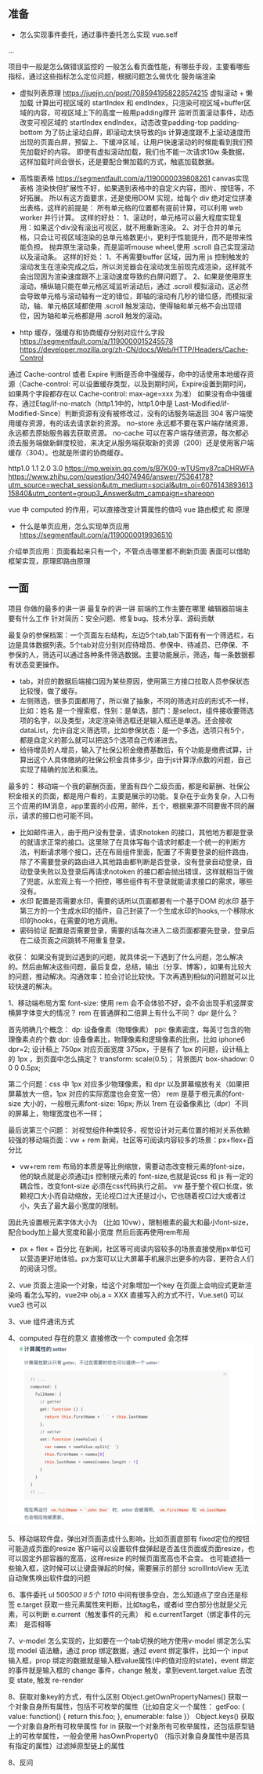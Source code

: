 ## 准备
- 怎么实现事件委托，通过事件委托怎么实现 vue.self
<!-- 只当在 event.target 是当前元素自身时触发处理函数 -->
<!-- 即事件不是从内部元素触发的 -->
<div v-on:click.self="doThat">...</div>

项目中一般是怎么做错误监控的
一般怎么看页面性能，有哪些手段，主要看哪些指标，通过这些指标怎么定位问题，根据问题怎么做优化
服务端渲染

- 虚拟列表原理
https://juejin.cn/post/7085941958228574215
虚拟滚动 + 懒加载
计算出可视区域的 startIndex 和 endIndex，只渲染可视区域+buffer区域的内容，可视区域上下的高度一般用padding撑开
监听页面滚动事件，动态改变可视区域的 startIndex endIndex，动态改变padding-top padding-bottom
为了防止滚动白屏，即滚动太快导致的js 计算速度跟不上滚动速度而出现的页面白屏，预留上、下缓冲区域，让用户快速滚动的时候能看到我们预先加载好的内容。
即使有虚拟滚动加载，我们也不能一次请求10w 条数据，这样加载时间会很长，还是要配合懒加载的方式，触底加载数据。

- 高性能表格
https://segmentfault.com/a/1190000039808261
canvas实现表格 渲染快但扩展性不好，如果遇到表格中的自定义内容，图片、按钮等，不好拓展。
所以有这方面要求，还是使用DOM 实现，给每个 div 绝对定位拼凑出表格，这样的前提是：
所有单元格的位置都有提前计算，可以利用 web worker 并行计算。
这样的好处：
1、滚动时，单元格可以最大程度实现复用：如果这个div没有滚出可视区，就不用重新渲染。
2、对于合并的单元格，只会让可视区域渲染的总单元格数更小，更利于性能提升，而不是带来性能负担。
抛弃原生滚动条，而是监听mouse wheel,使用 .scroll 自己实现滚动以及滚动条。
这样的好处：
1、不再需要buffer 区域，因为用 js 控制触发的滚动发生在渲染完成之后，所以浏览器会在滚动发生前现完成渲染，这样就不会出现因为渲染速度跟不上滚动速度导致的白屏问题了。
2、如果是使用原生滚动，横纵轴只能在单元格区域监听滚动后，通过 .scroll 模拟滚动，这必然会导致单元格与滚动轴有一定的错位，即轴的滚动有几秒的错位感，而模拟滚动，轴、单元格区域都使用 .scroll 触发滚动，使得轴和单元格不会出现错位，因为轴和单元格都是用 .scroll 触发的滚动。

- http 缓存，强缓存和协商缓存分别对应什么字段
https://segmentfault.com/a/1190000015245578
https://developer.mozilla.org/zh-CN/docs/Web/HTTP/Headers/Cache-Control

通过 Cache-control 或者 Expire 判断是否命中强缓存，命中的话使用本地缓存资源（Cache-control: 可以设置缓存类型，以及到期时间，Expire设置到期时间，如果两个字段都存在以 Cache-control: max-age=xxx 为准）
如果没有命中强缓存，通过Etag/if-no-match（http1.1中的，http1.0中是 Last-Modified/if-Modified-Since）判断资源有没有被修改过，没有的话服务端返回 304 客户端使用缓存资源，有的话去请求新的资源。
no-store
永远都不要在客户端存储资源，永远都去原始服务器去获取资源。
no-cache
可以在客户端存储资源，每次都必须去服务端做新鲜度校验，来决定从服务端获取新的资源（200）还是使用客户端缓存（304）。也就是所谓的协商缓存。

http1.0 1.1 2.0 3.0
https://mp.weixin.qq.com/s/B7K00-wTUSmy87caDHRWFA
https://www.zhihu.com/question/34074946/answer/75364178?utm_source=wechat_session&utm_medium=social&utm_oi=607614389361315840&utm_content=group3_Answer&utm_campaign=shareopn

vue 中 computed 的作用，可以直接改变计算属性的值吗
vue 路由模式 和 原理

- 什么是单页应用，怎么实现单页应用
https://segmentfault.com/a/1190000019936510

介绍单页应用：页面看起来只有一个，不管点击哪里都不刷新页面
表面可以借助框架实现，原理即路由原理

## 一面
项目
你做的最多的讲一讲
最复杂的讲一讲 前端的工作主要在哪里
编辑器前端主要有什么工作
针对简历：安全问题、修复bug、技术分享、源码贡献

最复杂的参保档案：一个页面左右结构，左边5个tab,tab下面有有一个筛选栏，右边是具体数据列表。5个tab对应分别对应待增员、参保中、待减员、已停保、不参保的人，筛选可以通过各种条件筛选数据。主要功能展示，筛选，每一条数据都有状态变更操作。
- tab，对应的数据后端接口因为某些原因，使用第三方接口拉取人员参保状态比较慢，做了缓存。
- 左侧筛选，很多页面都用了，所以做了抽象，不同的筛选对应的形式不一样，比如：姓名 是一个搜索框，性别：是单选，部门：是select，组件接收要筛选项的名字，以及类型，决定渲染筛选框还是输入框还是单选。还会接收dataList，允许自定义筛选项，比如参保状态：是一个多选，选项只有5个，都是自定义的那么就可以把这5个选项自己传递进去。
- 给待增员的人增员，输入了社保公积金缴费基数后，有个功能是缴费试算，计算出这个人具体缴纳的社保公积金具体多少，由于js计算浮点数的问题，自己实现了精确的加法和乘法。

最多的： 移动端一个我的薪酬页面，里面有四个二级页面，都是和薪酬、社保公积金相关的页面，都是用户看的，主要是展示的功能。复杂在于业务复杂，入口有三个应用的IM消息，app里面的小应用，邮件，五个，根据来源不同要做不同的展示，请求的接口也可能不同。
- 比如邮件进入，由于用户没有登录，请求notoken 的接口，其他地方都是登录的就请求正常的接口。这里除了在具体写每个请求时都走一个统一的判断方法，判断请求哪个接口，还在布局组件里面，配置了不需要登录的组件路由，除了不需要登录的路由进入其他路由都判断是否登录，没有登录自动登录，自动登录失败以及登录后再请求notoken 的接口都会抛出错误，这样就相当于做了兜底，从宏观上有一个把控，哪些组件有不登录就能请求接口的需求，哪些没有。
- 水印 
配置是否需要水印，需要的话所以页面都要有一个基于DOM 的水印
基于第三方的一个生成水印的插件，自己封装了一个生成水印的hooks,一个移除水印的hooks，在需要的地方调用。
- 密码验证
配置是否需要登录，需要的话每次进入二级页面都要先登录，登录后在二级页面之间跳转不用重复登录。


收获：
如果没有提到过遇到的问题，就具体说一下遇到了什么问题，怎么解决的。然后由解决这些问题，最后复盘，总结，输出（分享、博客），如果有比较大的问题，推动解决。沟通效率：拉会讨论比较快。下次再遇到相似的问题就可以比较快速的解决。


1、移动端布局方案
font-size: 使用 rem 会不会体验不好，会不会出现手机竖屏变横屏字体变大的情况？
rem 在普通屏和二倍屏上有什么不同？
dpr 是什么？

首先明确几个概念：
dp: 设备像素（物理像素）
ppi: 像素密度，每英寸包含的物理像素点的个数
dpr: 设备像素比，物理像素和逻辑像素的比例，比如 iphone6 dpr=2; 设计稿上 750px 对应页面宽度 375px，于是有了 1px 的问题，设计稿上的 1px ，到页面中怎么搞定？
transform: scale(0.5)；
背景图片
box-shadow: 0 0 0 0.5px;

第二个问题：css 中 1px 对应多少物理像素，和 dpr 以及屏幕缩放有关（如果把屏幕放大一倍，1px 对应的实际宽度也会变宽一倍）
rem 是基于根元素的font-size 大小的，一般根元素font-size: 16px; 
所以 1rem 在设备像素比（dpr）不同的屏幕上，物理宽度也不一样；

最后说第三个问题：
对视觉组件种类较多，视觉设计对元素位置的相对关系依赖较强的移动端页面：vw + rem
新闻，社区等可阅读内容较多的场景：px+flex+百分比

- vw+rem
rem 布局的本质是等比例缩放，需要动态改变根元素的font-size，他的缺点就是必须通过js 控制根元素的 font-size,也就是说css 和 js 有一定的耦合性，改变font-size 必须在css代码执行之前。
vw 基于整个视口长度，依赖视口大小而自动缩放，无论视口过大还是过小，它也随着视口过大或者过小，失去了最大最小宽度的限制。

因此先设置根元素字体大小为 （比如 10vw），限制根素的最大和最小font-size，配合body加上最大宽度和最小宽度
然后后面再使用rem布局

- px + flex + 百分比
在新闻，社区等可阅读内容较多的场景直接使用px单位可以营造更好地体验。px方案可以让大屏幕手机展示出更多的内容，更符合人们的阅读习惯。


2、vue 页面上渲染一个对象，给这个对象增加一个key 在页面上会响应式更新渲染吗
看怎么写的，vue2中 obj.a = XXX 直接写入的方式不行，Vue.set() 可以
vue3 也可以

3、vue 组件通讯方式

4、computed 存在的意义 直接修改一个 computed 会怎样
![](./img/computed.png)

5、移动端软件盘，弹出对页面造成什么影响，比如页面底部有 fixed定位的按钮
可能造成页面的resize 客户端可以设置软件盘弹起是否盖住页面或页面resize，也可以固定外部容器的宽高，这样resize 的时候页面宽高也不会变。
也可能遮挡一些输入框，这时候可以让键盘弹起的时候，需要展示的部分 scrollIntoView
无法自动聚焦唤出软件盘的问题

6、事件委托 ul 500*500  li 5个 10*10 中间有很多空白，怎么知道点了空白还是标签
e.target 获取一些元素属性来判断，比如tag名，或者id
空白部分也就是父元素，可以判断 e.current（触发事件的元素） 和 e.currentTarget（绑定事件的元素） 是否相等

7、v-model 怎么实现的，比如要在一个tab切换的地方使用v-model 绑定怎么实现
model 语法糖，通过 prop 绑定数据，通过 event 绑定事件，比如一个 input 输入框，prop 绑定的数据就是输入框value属性(中的值对应的state)，event 绑定的事件就是输入框的 change 事件，change 触发，拿到event.target.value 去改变 state, 触发 re-render

8、获取对象key的方式，有什么区别
Object.getOwnPropertyNames() 获取一个对象自身所有属性，包括不可枚举的属性（比如自定义一个属性： getFoo: {
    value: function() { return this.foo; },
    enumerable: false
  }）
Object.keys() 获取一个对象自身所有可枚举属性
for in 获取一个对象所有可枚举属性，还包括原型链上的可枚举属性，一般会使用 hasOwnProperty() （指示对象自身属性中是否具有指定的属性）过滤掉原型链上的属性

8、反问
